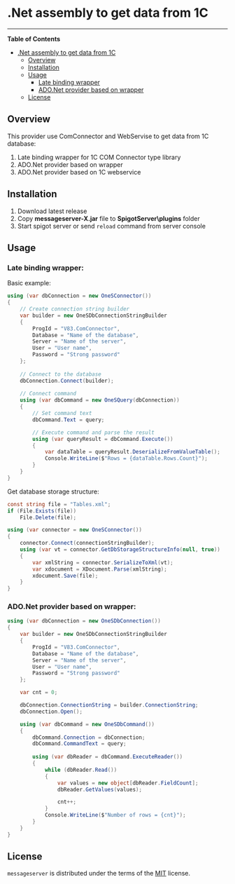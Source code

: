 ﻿# .Net assembly to get data from 1C
-----

**Table of Contents**

- [.Net assembly to get data from 1C](#.Net-assembly-to-get-data-from-1C)
  - [Overview](#overview)
  - [Installation](#installation)
  - [Usage](#usage)
      - [Late binding wrapper](#Late-binding-wrapper)
      - [ADO.Net provider based on wrapper](#ADO.Net-provider-based-on-wrapper)
  - [License](#license)

## Overview

This provider use ComСonnector and WebServise to get data from 1C database:
1. Late binding wrapper for 1C COM Connector type library
2. ADO.Net provider based on wrapper
3. ADO.Net provider based on 1C webservice

## Installation

1. Download latest release
2. Copy **messageserver-X.jar** file to **SpigotServer\plugins** folder
3. Start spigot server or send `reload` command from server console

## Usage

### Late binding wrapper:
Basic example:
```csharp
using (var dbConnection = new OneSConnector())
{
    // Create connection string builder
    var builder = new OneSDbConnectionStringBuilder
    {
        ProgId = "V83.ComConnector",
        Database = "Name of the database",
        Server = "Name of the server",
        User = "User name",
        Password = "Strong password"
    };
    
    // Connect to the database
    dbConnection.Connect(builder);
    
    // Connect command
    using (var dbCommand = new OneSQuery(dbConnection))
    {
        // Set command text
        dbCommand.Text = query;

        // Execute command and parse the result
        using (var queryResult = dbCommand.Execute())
        {
            var dataTable = queryResult.DeserializeFromValueTable();
            Console.WriteLine($"Rows = {dataTable.Rows.Count}");
        }
    }
}
```

Get database storage structure:
```csharp
const string file = "Tables.xml";
if (File.Exists(file))
    File.Delete(file);

using (var connector = new OneSConnector())
{
    connector.Connect(connectionStringBuilder);
    using (var vt = connector.GetDbStorageStructureInfo(null, true))
    {
        var xmlString = connector.SerializeToXml(vt);
        var xdocument = XDocument.Parse(xmlString);
        xdocument.Save(file);
    }
}
```

### ADO.Net provider based on wrapper:
```csharp
using (var dbConnection = new OneSDbConnection())
{
    var builder = new OneSDbConnectionStringBuilder
    {
        ProgId = "V83.ComConnector",
        Database = "Name of the database",
        Server = "Name of the server",
        User = "User name",
        Password = "Strong password"
    };

    var cnt = 0;

    dbConnection.ConnectionString = builder.ConnectionString;
    dbConnection.Open();

    using (var dbCommand = new OneSDbCommand())
    {
        dbCommand.Connection = dbConnection;
        dbCommand.CommandText = query;
        
        using (var dbReader = dbCommand.ExecuteReader())
        {
            while (dbReader.Read())
            {
                var values = new object[dbReader.FieldCount];
                dbReader.GetValues(values);

                cnt++;
            }
            Console.WriteLine($"Number of rows = {cnt}");
        }
    }
}
```
## License

`messageserver` is distributed under the terms of the [MIT](https://spdx.org/licenses/MIT.html) license.